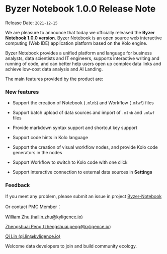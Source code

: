 # Byzer Notebook 1.0.0 Release Note

Release Date: `2021-12-15`

We are pleasure to announce that today we officially released the **Byzer Notebook 1.0.0 version**. Byzer Notebook is an open source web interactive computing (Web IDE) application platform based on the Kolo engine.

Byzer Notebook provides a unified platform and language for business analysts, data scientists and IT engineers, supports interactive writing and running of code, and can better help users open up complex data links and achieve low-cost data analysis and AI Landing.

The main features provided by the product are:

### New features

- Support the creation of Notebook (`.mlnb`) and Workflow (`.mlwf`) files
- Support batch upload of data sources and import of `.mlnb` and `.mlwf` files
- Provide markdown syntax support and shortcut key support
- Support code hints in Kolo language
- Support the creation of visual workflow nodes, and provide Kolo code generators in the nodes
- Support Workflow to switch to Kolo code with one click

- Support interactive connection to external data sources in **Settings**



### Feedback

If you meet any problem, please submit an issue in project [Byzer-Notebook](https://github.com/byzer-org/byzer-notebook)

Or contact PMC Member：

[William Zhu (hailin.zhu@kyligence.io)](mailto:hailin.zhu@kyligence.io)

[Zhengshuai Peng (zhengshuai.peng@kyligence.io)](mailto:zhengshuai.peng@kyligence.io)

[Qi Lin (qi.lin@kyligence.io)](mailto:qi.lin@kyligence.io)


Welcome data developers to join and build community ecology.